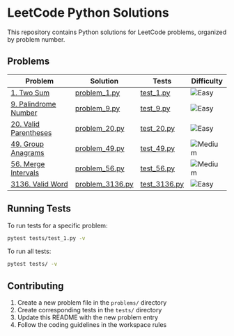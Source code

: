 # LeetCode Python Solutions

This repository contains Python solutions for LeetCode problems, organized by problem number.

## Problems

| Problem | Solution | Tests | Difficulty |
|---------|----------|-------|------------|
| [1. Two Sum](https://leetcode.com/problems/two-sum/) | [problem_1.py](problems/problem_1.py) | [test_1.py](tests/test_1.py) | ![Easy](https://img.shields.io/badge/-Easy-green) |
| [9. Palindrome Number](https://leetcode.com/problems/palindrome-number/) | [problem_9.py](problems/problem_9.py) | [test_9.py](tests/test_9.py) | ![Easy](https://img.shields.io/badge/-Easy-green) |
| [20. Valid Parentheses](https://leetcode.com/problems/valid-parentheses/) | [problem_20.py](problems/problem_20.py) | [test_20.py](tests/test_20.py) | ![Easy](https://img.shields.io/badge/-Easy-green) |
| [49. Group Anagrams](https://leetcode.com/problems/group-anagrams/) | [problem_49.py](problems/problem_49.py) | [test_49.py](tests/test_49.py) | ![Medium](https://img.shields.io/badge/-Medium-orange) |
| [56. Merge Intervals](https://leetcode.com/problems/merge-intervals/) | [problem_56.py](problems/problem_56.py) | [test_56.py](tests/test_56.py) | ![Medium](https://img.shields.io/badge/-Medium-orange) |
| [3136. Valid Word](https://leetcode.com/problems/valid-word/) | [problem_3136.py](problems/problem_3136.py) | [test_3136.py](tests/test_3136.py) | ![Easy](https://img.shields.io/badge/-Easy-green) |


## Running Tests

To run tests for a specific problem:

```bash
pytest tests/test_1.py -v
```

To run all tests:

```bash
pytest tests/ -v
```

## Contributing

1. Create a new problem file in the `problems/` directory
2. Create corresponding tests in the `tests/` directory
3. Update this README with the new problem entry
4. Follow the coding guidelines in the workspace rules 